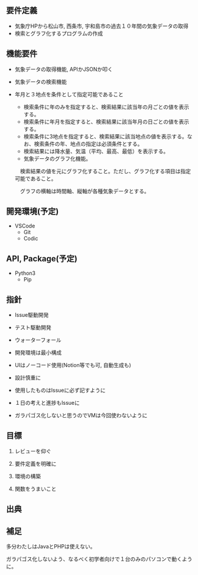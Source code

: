 ## 要件定義

* 気象庁HPから松山市, 西条市, 宇和島市の過去１０年間の気象データの取得
* 検索とグラフ化するプログラムの作成

## 機能要件
* 気象データの取得機能, APIかJSONか叩く
* 気象データの検索機能
 * 年月と３地点を条件として指定可能であること
   * 検索条件に年のみを指定すると、検索結果に該当年の月ごとの値を表示する。
   * 検索条件に年月を指定すると、検索結果に該当年月の日ごとの値を表示する。
   * 検索条件に3地点を指定すると、検索結果に該当地点の値を表示する。なお、検索条件の年、地点の指定は必須条件とする。
   * 検索結果には降水量、気温（平均、最高、最低）を表示する。
   * 気象データのグラフ化機能。
 
   　検索結果の値を元にグラフ化すること。ただし、グラフ化する項目は指定可能であること。
 
   　グラフの横軸は時間軸、縦軸が各種気象データとする。

## 開発環境(予定)

* VSCode
  * Git
  * Codic

## API, Package(予定)

* Python3
  * Pip

## 指針

* Issue駆動開発

* テスト駆動開発

* ウォーターフォール

* 開発環境は最小構成

* UIはノーコード使用(Notion等でも可, 自動生成も)

* 設計慎重に

* 使用したものはIssueに必ず記すように

* １日の考えと進捗もIssueに

* ガラパゴス化しないと思うのでVMは今回使わないように

## 目標

1. レビューを仰ぐ

2. 要件定義を明確に

3. 環境の構築

4. 関数をうまいこと

## 出典

## 補足

多分わたしはJavaとPHPは使えない。

ガラパゴス化しないよう、なるべく初学者向けで１台のみのパソコンで動くように。
